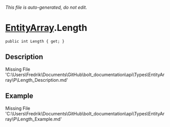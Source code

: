 *This file is auto-generated, do not edit.*

# [EntityArray](Types/EntityArray.md).Length
`public int Length { get; }`
## Description
Missing File 'C:\Users\Fredrik\Documents\GitHub\bolt_documentation\api\Types\EntityArray\P\Length_Description.md'
## Example
Missing File 'C:\Users\Fredrik\Documents\GitHub\bolt_documentation\api\Types\EntityArray\P\Length_Example.md'
